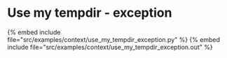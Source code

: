 # Use my tempdir - exception

{% embed include file="src/examples/context/use_my_tempdir_exception.py" %}
{% embed include file="src/examples/context/use_my_tempdir_exception.out" %}


